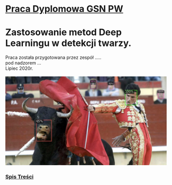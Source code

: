 # [Praca Dyplomowa GSN PW](Praca_Dyplomowa.ipynb)

# Zastosowanie metod Deep Learningu w detekcji twarzy. <br>
Praca została przygotowana przez zespół .....<br>
pod nadzorem ...<br>
Lipiec 2020r.
<br><br>
![Przykład detekcji](https://github.com/DarekGit/Documents/blob/master/Figures/Smieszna%20detekcja.png)


<!--NAVIGATION-->
### [Spis Treści](Praca_Dyplomowa.ipynb)

